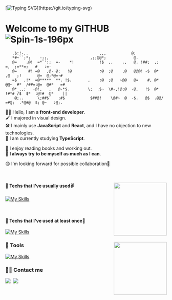 [![Typing SVG](https://readme-typing-svg.herokuapp.com?font=Anton&size=30&color=5B7683&width=550&lines=Hello%2C+I'm++Juhwan+Lee+(*%CB%8A-%CB%8B*)%EF%BE%89;I'm+a+front-end+developer+who+always+tries)](https://git.io/typing-svg)

<!-- <img align='right' src="https://hits.seeyoufarm.com/api/count/incr/badge.svg?url=https%3A%2F%2Fgithub.com%2FJuhwanLeeKR&count_bg=%238D9C9F&title_bg=%232F2929&icon=mailchimp.svg&icon_color=%23FFFFFF&title=WELCOME&edge_flat=false)](https://github.com/JuhwanLeeKR"> -->

# Welcome to my GITHUB ![Spin-1s-196px](https://user-images.githubusercontent.com/87694150/162137332-caf80bca-22bb-458c-b3da-9ccdbbc640c7.svg)
<!-- ## <a href="https://juhwan.shop" target="_blank"> 🔗 portfolio (Next.js + ts + tailwindCSS) </a> -->


```
   .$:!-,.                               ,,,           @;                                       
   *#~``;*;    -;;,                  ,;;@@*;            @.                                       
   @=    .@!  =*`':;  =-    *!           !$  ,,    .,   @. !##;  ,;       =,  ;=**=;   #   :=-   
   @=     #! =@   ,@- @;   !@            :@  ;@    ,@   @@@! ~$  @*  ,@   ;!       @=  @;*@=-#   
   =$   ,!*  =@*****  **. !$.       ,    :@  ;@   ~@@   @=    #, @*  @@~  #*  /##=:@=  @#*   =#   
   @*_,,;   -@!,   ,   @-*$.        \;  .$~  \#~,!@;@  -@,   !$  @* !#*# /$  $*  :@!#  @*    ||   
    @;..      \;##$`   ;#$           $##@!    \@#~  @  -$.   @$  .@@/  =#@;  .*@#@  $; @~   :@;.   
```

<!-- <img align='right' src="http://mazassumnida.wtf/api/v2/generate_badge?boj=dev_juhwan"> -->


<div>

  
🧑‍💻 Hello, I am  a __front-end developer__.<br/>
🖌️ I majored in visual design. <br/>
🛠️ I mainly use __JavaScript__ and __React__, and I have no objection to new technologies. <br/>
📝 I am currently studying __TypeScript__.


📖 I enjoy reading books and working out. <br/>
💪 __I always try to be myself as much as I can__.

😊 I'm looking forward for possible collaboration🎉

  
<br/>
  
</div>


<div align='left'>

<img align='right' src="https://github-readme-stats.vercel.app/api/top-langs/?username=juhwanleekr&show_icons=true&hide_border=true&title_color=004386&icon_color=004386&layout=compact&theme=cobalt" height="165">
  
   
#### 📍 Techs that I've usually used✌️

[![My Skills](https://skillicons.dev/icons?i=html,css,js,ts,react,next,redux,tailwind,nodejs,aws&perline=5)](https://skillicons.dev)

<!--
<img src="https://img.shields.io/badge/html5-E34F26?style=for-the-badge&logo=html5&logoColor=white">
<img src="https://img.shields.io/badge/CSS-1572B6?style=for-the-badge&logo=CSS3&logoColor=white">
<img src="https://img.shields.io/badge/JavaScript-f7ea00?style=for-the-badge&logo=JavaScript&logoColor=black">
<img src="https://img.shields.io/badge/TypeScript-3178C6?style=for-the-badge&logo=TypeScript&logoColor=white">
<img src="https://img.shields.io/badge/react-282C34?style=for-the-badge&logo=react&logoColor=61DAFB">
<img src="https://img.shields.io/badge/redux-764ABC?style=for-the-badge&logo=redux&logoColor=white">
<img src="https://img.shields.io/badge/TailwindCSS-0B1120?style=for-the-badge&logo=TailwindCSS&logoColor=38BDF8">
<img src="https://img.shields.io/badge/Python-1E415E?style=for-the-badge&logo=Python&logoColor=FFE283"/>
-->
<br/>
  
#### 📍 Techs that I've used at least once🙂

[![My Skills](https://skillicons.dev/icons?i=express,jquery,flask,styledcomponents,sass,mongodb,firebase,vite)](https://skillicons.dev)

<!--
<img src="https://img.shields.io/badge/jQuery-1E2E3B?style=for-the-badge&logo=jQuery&logoColor=21AADF"/>
<img src="https://img.shields.io/badge/Flask-00c6d1?style=for-the-badge&logo=Flask&logoColor=white"/>
<img src="https://img.shields.io/badge/styled%20components-3B3B3B?style=for-the-badge&logo=styledcomponents&logoColor=DB7093"/>
<img src="https://img.shields.io/badge/Sass-CC6699?style=for-the-badge&logo=Sass&logoColor=white"/>
<img src="https://img.shields.io/badge/MongoDB-21313C?style=for-the-badge&logo=MongoDB&logoColor=10AA50"/>
-->
  
</div>
  
<div align='left'>
<img align='right' src="https://github-readme-stats.vercel.app/api?username=juhwanleekr&border_color=000000&theme=cobalt" height="165">
  

<!--
### ⚒️ CI/CD

<img src="https://img.shields.io/badge/GitHub%20Actions-0D1117?style=for-the-badge&logo=GitHubActions&logoColor=2088FF"/> <br/>
<img src="https://img.shields.io/badge/AWS%20S3-232F3E?style=for-the-badge&logo=AmazonAWS&logoColor=FF9A00"/>
<img src="https://img.shields.io/badge/AWS%20CloudFront-232F3E?style=for-the-badge&logo=AmazonAWS&logoColor=FF9A00"/>
<img src="https://img.shields.io/badge/AWS%20Route%2053-232F3E?style=for-the-badge&logo=AmazonAWS&logoColor=FF9A00"/>
-->
  
### 🔨 Tools

[![My Skills](https://skillicons.dev/icons?i=git,vscode)](https://skillicons.dev)

<!--
![Git](https://img.shields.io/badge/Git-3E2E00.svg?&style=for-the-badge&logo=Git&logoColor=E44D30)
![Visual Studio Code](https://img.shields.io/badge/VSCode-2C2C32.svg?&style=for-the-badge&logo=Visual%20Studio%20Code&logoColor=21A2F1)
-->

### 🧑‍💻 Contact me  
  
<a href="https://velog.io/@leejuhwan"><img src="https://img.shields.io/badge/Tech%20Blog-11B48A?style=for-the-badge&logo=Velog&logoColor=white&link=https://velog.io/@leejuhwan"/></a>&nbsp;
<a href="mailto:dev.juhwanlee@gmail.com"><img src="https://img.shields.io/badge/Gmail-d14836?style=for-the-badge&logo=Gmail&logoColor=white&link=dev.juhwanlee@gmail.com"/></a>

</div>
<!-- ![trophy](https://github-profile-trophy.vercel.app/?username=juhwanleekr) -->
  

  

